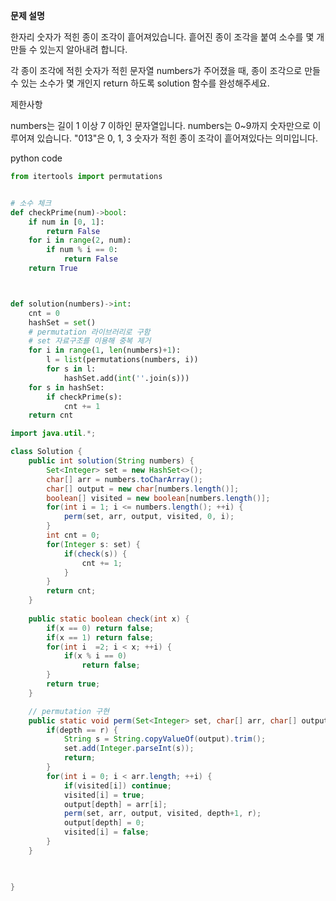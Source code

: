 **문제 설명**

한자리 숫자가 적힌 종이 조각이 흩어져있습니다. 흩어진 종이 조각을 붙여 소수를 몇 개 만들 수 있는지 알아내려 합니다.

각 종이 조각에 적힌 숫자가 적힌 문자열 numbers가 주어졌을 때, 종이 조각으로 만들 수 있는 소수가 몇 개인지 return 하도록 solution 함수를 완성해주세요.

제한사항

numbers는 길이 1 이상 7 이하인 문자열입니다.
numbers는 0~9까지 숫자만으로 이루어져 있습니다.
"013"은 0, 1, 3 숫자가 적힌 종이 조각이 흩어져있다는 의미입니다.


python code
```python
from itertools import permutations


# 소수 체크
def checkPrime(num)->bool:
    if num in [0, 1]:
        return False
    for i in range(2, num):
        if num % i == 0:
            return False
    return True



def solution(numbers)->int:
    cnt = 0
    hashSet = set()
    # permutation 라이브러리로 구함
    # set 자료구조를 이용해 중복 제거
    for i in range(1, len(numbers)+1):
        l = list(permutations(numbers, i))
        for s in l:
            hashSet.add(int(''.join(s)))
    for s in hashSet:
        if checkPrime(s):
            cnt += 1
    return cnt
```

```java
import java.util.*;

class Solution {
    public int solution(String numbers) {
    	Set<Integer> set = new HashSet<>();
    	char[] arr = numbers.toCharArray();
    	char[] output = new char[numbers.length()];
    	boolean[] visited = new boolean[numbers.length()];
    	for(int i = 1; i <= numbers.length(); ++i) {
    		perm(set, arr, output, visited, 0, i);
    	}
    	int cnt = 0;
    	for(Integer s: set) {
    		if(check(s)) {
    			cnt += 1;
    		}
    	}
    	return cnt;
    }
    
    public static boolean check(int x) {
		if(x == 0) return false;
		if(x == 1) return false;
		for(int i  =2; i < x; ++i) {
			if(x % i == 0)
				return false;
		}
		return true;
	}

	// permutation 구현
	public static void perm(Set<Integer> set, char[] arr, char[] output, boolean[] visited, int depth, int r) {
    	if(depth == r) {
    		String s = String.copyValueOf(output).trim();
    		set.add(Integer.parseInt(s));
    		return;
    	}
    	for(int i = 0; i < arr.length; ++i) {
    		if(visited[i]) continue;
    		visited[i] = true;
    		output[depth] = arr[i];
    		perm(set, arr, output, visited, depth+1, r);
    		output[depth] = 0;
    		visited[i] = false;
    	}
    }


    
}

```